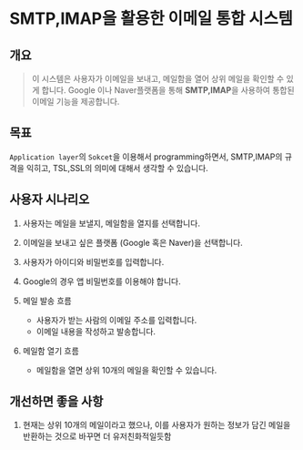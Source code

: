 # SMTP,IMAP을 활용한 이메일 통합 시스템
## 개요
> 이 시스템은 사용자가 이메일을 보내고, 메일함을 열어 상위 메일을 확인할 수 있게 합니다. Google 이나 Naver플랫폼을 통해 **SMTP,IMAP**을 사용하여 통합된 이메일 기능을 제공합니다.

## 목표
```Application layer```의 ```Sokcet```을 이용해서 programming하면서, SMTP,IMAP의 규격을 익히고, TSL,SSL의 의미에 대해서 생각할 수 있습니다. 

## 사용자 시나리오
1. 사용자는 메일을 보낼지, 메일함을 열지를 선택합니다.
2. 이메일을 보내고 싶은 플랫폼 (Google 혹은 Naver)을 선택합니다.
3. 사용자가 아이디와 비밀번호를 입력합니다.
4. Google의 경우 앱 비밀번호를 이용해야 합니다.
5. 메일 발송 흐름
    - 사용자가 받는 사람의 이메일 주소를 입력합니다.
    - 이메일 내용을 작성하고 발송합니다.
    
6. 메일함 열기 흐름
    -  메일함을 열면 상위 10개의 메일을 확인할 수 있습니다.
  
## 개선하면 좋을 사항
1. 현재는 상위 10개의 메일이라고 했으나, 이를 사용자가 원하는 정보가 담긴 메일을 반환하는 것으로 바꾸면 더 유저친화적일듯함
